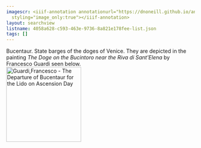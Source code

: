 ```yaml
---
imagescr: <iiif-annotation annotationurl="https://dnoneill.github.io/annotate/annotations/4058a628-c593-463e-9736-8a821e178fee-6.json"
  styling="image_only:true"></iiif-annotation>
layout: searchview
listname: 4058a628-c593-463e-9736-8a821e178fee-list.json
tags: []
---
```

Bucentaur. State barges of the doges of Venice. They are depicted in the painting <i>The Doge on the Bucintoro near the Riva di Sant'Elena</i> by Francesco Guardi seen below. 
<br><a title="Francesco Guardi
 [Public domain], via Wikimedia Commons" href="https://commons.wikimedia.org/wiki/File:Guardi,Francesco_-_The_Departure_of_Bucentaur_for_the_Lido_on_Ascension_Day.jpg"><img width="200" alt="Guardi,Francesco - The Departure of Bucentaur for the Lido on Ascension Day" src="https://upload.wikimedia.org/wikipedia/commons/thumb/a/a6/Guardi%2CFrancesco_-_The_Departure_of_Bucentaur_for_the_Lido_on_Ascension_Day.jpg/512px-Guardi%2CFrancesco_-_The_Departure_of_Bucentaur_for_the_Lido_on_Ascension_Day.jpg"></a>